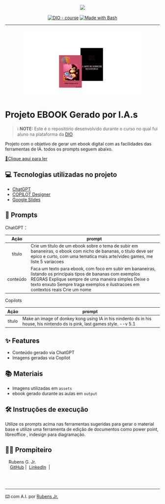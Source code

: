 <p align="center">
    <img width="100" src=".github/assets/banner.png">
</p>


<p align="center">
<a href="https://dio.me/"><img src="https://img.shields.io/badge/DIO-Course-28DA77?logo=youtube" alt="DIO - course"></a>
<a href="https://www.gnu.org/software/bash/" title="Go to Bash homepage"><img src="https://img.shields.io/badge/Prompt-Project-blue?logo=gnu-bash&amp;logoColor=white" alt="Made with Bash"></a></p>

-------


<p align="center">
<img 
    src="./assets/cover.png"
    width="400"  
/>
</p>

# Projeto EBOOK Gerado por I.A.s


 > ℹ️ **NOTE:** Este é o repositório desenvolvido durante o curso no qual fui aluno na plataforma da [DIO](https://dio.me)

Projeto com o objetivo de gerar um ebook digital com as facilidades das ferramentas de IA. todos os prompts
seguem abaixo.

<a href="https://github.com/rubensguilardijr/prompts-recipe-to-create-a-ebook/blob/main/output/Subindo%20a%20bananeira%20com%20IA.pdf" title="View PDF now"> 📕Clique aqui para ler</a>

## 💻 Tecnologias utilizadas no projeto

- [ChatGPT](https://chat.openai.com/) 
- [COPILOT Designer](https://copilot.microsoft.com/images/create)
- [Google Slides](https://docs.google.com/presentation)

## 🧠 Prompts


ChatGPT：

|   Ação   | prompt                                                                                                                                                                                                                                                                         |
| :------: | ------------------------------------------------------------------------------------------------------------------------------------------------------------------------------------------------------------------------------------------------------------------------------ |
|  título  | Crie um titulo de um ebook sobre o tema de subir em bananeiras, o ebook com nicho de bananas, o titulo deve ser epico e curto, com uma tematica mais arte/video games, me liste 5 variacoes                                                        |
| conteúdo | Faca um texto para ebook, com foco em subir em bananeiras, listando os principais tipos de bananas com exemplos REGRAS Explique sempre de uma maneira simples Deixe o texto enxuto Sempre traga exemplos e ilustracoes em contextos reais Crie um nome |


Copilots

|  Ação  | prompt                                                                                 |
| :----: | -------------------------------------------------------------------------------------- |
| título | Make an image of donkey kong using IA in his nindento ds in his house, his nintendo ds is pink, last games style. --v 5.1 |

## ✨ Features

- Conteúdo gerado via ChatGPT
- Imagens geradas via Copilot

## 📚 Materiais

- Imagens utilizadas em `assets`
- ebook gerado durante as aulas em `output`

## 🛠️ Instruções de execução

Utilize os prompts acima nas ferramentas sugeridas para gerar o material base e utilize uma ferramenta de edição de documentos como power point, libreoffice , indesign para diagramação.

## 👨‍💻 Prompiteiro

<p>
    <p>&nbsp&nbsp&nbspRubens G. Jr.<br>
    &nbsp&nbsp&nbsp
    <a href="https://github.com/">
    GitHub</a>&nbsp;|&nbsp;
    <a href="www.linkedin.com/in/
rubens-guilardi-junior">LinkedIn</a>
&nbsp;|&nbsp;</p>
</p>
<br/><br/>
<p>

---

⌨️ com A.I. por [Rubens Jr.](https://github.com/rubensguilardijr)
